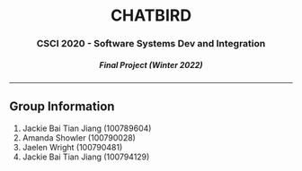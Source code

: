
<h1 align="center"> CHATBIRD </h1>
<h3 align="center"> CSCI 2020 - Software Systems Dev and Integration </h3>
<h5 align="center"> Final Project (Winter 2022) </h5>
<hr/> 

<h2> Group Information </h2> 

<ol>
  <li> Jackie Bai Tian Jiang (100789604) </li>
  <li> Amanda Showler (100790028) </li>
  <li> Jaelen Wright (100790481) </li>
  <li> Jackie Bai Tian Jiang (100794129) </li>
</ol>


